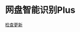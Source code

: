 # 网盘智能识别Plus

[检查更新](https://greasyfork.org/scripts/438539-%E7%BD%91%E7%9B%98%E6%99%BA%E8%83%BD%E8%AF%86%E5%88%AB%E5%8A%A9%E6%89%8Bplus/code/%E7%BD%91%E7%9B%98%E6%99%BA%E8%83%BD%E8%AF%86%E5%88%AB%E5%8A%A9%E6%89%8BPlus.user.js)
